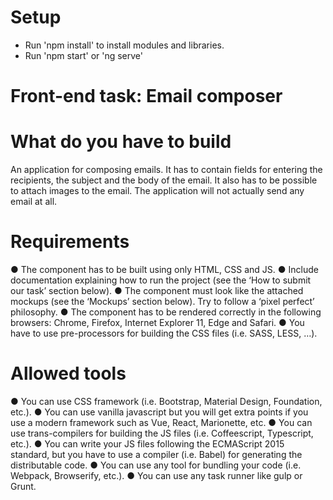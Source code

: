 # Setup 

- Run 'npm install' to install modules and libraries.
- Run 'npm start' or 'ng serve'

# Front-end task: Email composer

# What do you have to build

An application for composing emails. It has to contain fields for entering the recipients, the subject and
the body of the email. It also has to be possible to attach images to the email. The application will not
actually send any email at all.

# Requirements

● The component has to be built using only HTML, CSS and JS.
● Include documentation explaining how to run the project (see the ‘How to submit our task’
section below).
● The component must look like the attached mockups (see the ‘Mockups’ section below). Try to
follow a ‘pixel perfect’ philosophy.
● The component has to be rendered correctly in the following browsers: Chrome, Firefox, Internet
Explorer 11, Edge and Safari.
● You have to use pre-processors for building the CSS files (i.e. SASS, LESS, …).

# Allowed tools

● You can use CSS framework (i.e. Bootstrap, Material Design, Foundation, etc.).
● You can use vanilla javascript but you will get extra points if you use a modern framework such
as Vue, React, Marionette, etc.
● You can use trans-compilers for building the JS files (i.e. Coffeescript, Typescript, etc.).
● You can write your JS files following the ECMAScript 2015 standard, but you have to use a
compiler (i.e. Babel) for generating the distributable code.
● You can use any tool for bundling your code (i.e. Webpack, Browserify, etc.).
● You can use any task runner like gulp or Grunt.


